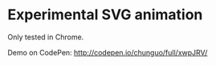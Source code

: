 # Experimental SVG animation

Only tested in Chrome.

Demo on CodePen: http://codepen.io/chunguo/full/xwpJRV/
